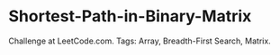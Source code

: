 # Shortest-Path-in-Binary-Matrix
Challenge at LeetCode.com. Tags: Array, Breadth-First Search, Matrix.
